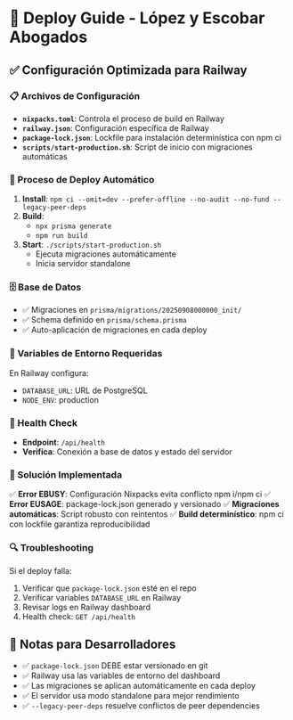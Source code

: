 # 🚀 Deploy Guide - López y Escobar Abogados

## ✅ Configuración Optimizada para Railway

### 📋 Archivos de Configuración

- **`nixpacks.toml`**: Controla el proceso de build en Railway
- **`railway.json`**: Configuración específica de Railway
- **`package-lock.json`**: Lockfile para instalación determinística con npm ci
- **`scripts/start-production.sh`**: Script de inicio con migraciones automáticas

### 🔄 Proceso de Deploy Automático

1. **Install**: `npm ci --omit=dev --prefer-offline --no-audit --no-fund --legacy-peer-deps`
2. **Build**: 
   - `npx prisma generate`
   - `npm run build`
3. **Start**: `./scripts/start-production.sh`
   - Ejecuta migraciones automáticamente
   - Inicia servidor standalone

### 🗄️ Base de Datos

- ✅ Migraciones en `prisma/migrations/20250908000000_init/`
- ✅ Schema definido en `prisma/schema.prisma`
- ✅ Auto-aplicación de migraciones en cada deploy

### 🔧 Variables de Entorno Requeridas

En Railway configura:
- `DATABASE_URL`: URL de PostgreSQL
- `NODE_ENV`: production

### 🏥 Health Check

- **Endpoint**: `/api/health`
- **Verifica**: Conexión a base de datos y estado del servidor

### 🚨 Solución Implementada

✅ **Error EBUSY**: Configuración Nixpacks evita conflicto npm i/npm ci
✅ **Error EUSAGE**: package-lock.json generado y versionado
✅ **Migraciones automáticas**: Script robusto con reintentos
✅ **Build determinístico**: npm ci con lockfile garantiza reproducibilidad

### 🔍 Troubleshooting

Si el deploy falla:
1. Verificar que `package-lock.json` esté en el repo
2. Verificar variables `DATABASE_URL` en Railway
3. Revisar logs en Railway dashboard
4. Health check: `GET /api/health`

## 📝 Notas para Desarrolladores

- ✅ `package-lock.json` DEBE estar versionado en git
- ✅ Railway usa las variables de entorno del dashboard
- ✅ Las migraciones se aplican automáticamente en cada deploy
- ✅ El servidor usa modo standalone para mejor rendimiento
- ✅ `--legacy-peer-deps` resuelve conflictos de peer dependencies
